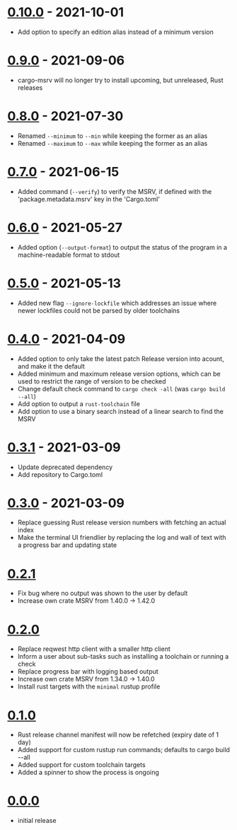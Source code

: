 # [0.10.0] - 2021-10-01

* Add option to specify an edition alias instead of a minimum version

[0.10.0]: https://github.com/foresterre/cargo-msrv/compare/v0.9.0...v0.10.0

# [0.9.0] - 2021-09-06

* cargo-msrv will no longer try to install upcoming, but unreleased, Rust releases

[0.9.0]: https://github.com/foresterre/cargo-msrv/compare/v0.8.0...v0.9.0

# [0.8.0] - 2021-07-30

* Renamed `--minimum` to `--min` while keeping the former as an alias
* Renamed `--maximum` to `--max` while keeping the former as an alias 

[0.8.0]: https://github.com/foresterre/cargo-msrv/compare/v0.7.0...v0.8.0

# [0.7.0] - 2021-06-15

* Added command (`--verify`) to verify the MSRV, if defined with the 'package.metadata.msrv' key in the 'Cargo.toml'

[0.7.0]: https://github.com/foresterre/cargo-msrv/compare/v0.6.0...v0.7.0

# [0.6.0] - 2021-05-27

* Added option (`--output-format`) to output the status of the program in a machine-readable format to stdout

[0.6.0]: https://github.com/foresterre/cargo-msrv/compare/v0.5.0...v0.6.0

# [0.5.0] - 2021-05-13

* Added new flag `--ignore-lockfile` which addresses an issue where newer lockfiles could not be parsed by older toolchains

[0.5.0]: https://github.com/foresterre/cargo-msrv/compare/v0.4.0...v0.5.0

# [0.4.0] - 2021-04-09

* Added option to only take the latest patch Release version into acount, and make it the default
* Added minimum and maximum release version options, which can be used to restrict the range of version to be checked
* Change default check command to `cargo check -all` (was `cargo build --all`)
* Add option to output a `rust-toolchain` file
* Add option to use a binary search instead of a linear search to find the MSRV

[0.4.0]: https://github.com/foresterre/cargo-msrv/compare/v0.3.1...v0.4.0

# [0.3.1] - 2021-03-09

* Update deprecated dependency
* Add repository to Cargo.toml

[0.3.1]: https://github.com/foresterre/cargo-msrv/compare/v0.3.0...v0.3.1

# [0.3.0] - 2021-03-09

* Replace guessing Rust release version numbers with fetching an actual index
* Make the terminal UI friendlier by replacing the log and wall of text with a progress bar and updating state

[0.3.0]: https://github.com/foresterre/cargo-msrv/compare/v0.2.1...v0.3.0

# [0.2.1]

* Fix bug where no output was shown to the user by default
* Increase own crate MSRV from 1.40.0 -> 1.42.0

[0.2.1]: https://github.com/foresterre/cargo-msrv/compare/v0.2.0...v0.2.1

# [0.2.0]

* Replace reqwest http client with a smaller http client
* Inform a user about sub-tasks such as installing a toolchain or running a check
* Replace progress bar with logging based output
* Increase own crate MSRV from 1.34.0 -> 1.40.0
* Install rust targets with the `minimal` rustup profile

[0.2.0]: https://github.com/foresterre/cargo-msrv/compare/v0.1.0...v0.2.0

# [0.1.0]

* Rust release channel manifest will now be refetched (expiry date of 1 day)
* Added support for custom rustup run commands; defaults to cargo build --all
* Added support for custom toolchain targets
* Added a spinner to show the process is ongoing

[0.1.0]: https://github.com/foresterre/cargo-msrv/compare/v0.0.0...v0.1.0

# [0.0.0]

* initial release

[0.0.0]: https://github.com/foresterre/cargo-msrv/releases/tag/v0.0.0
